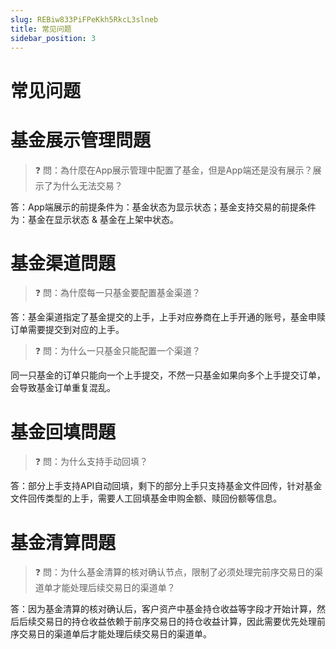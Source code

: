 ```yaml
---
slug: REBiw833PiFPeKkh5RkcL3slneb
title: 常见问题
sidebar_position: 3
---
```



# 常见问题


# 基金展示管理問題


> ❓ 問：為什麼在App展示管理中配置了基金，但是App端还是没有展示？展示了为什么无法交易？


答：App端展示的前提条件为：基金状态为显示状态；基金支持交易的前提条件为：基金在显示状态 & 基金在上架中状态。


# 基金渠道問題


> ❓ 問：為什麼每一只基金要配置基金渠道？


答：基金渠道指定了基金提交的上手，上手对应券商在上手开通的账号，基金申赎订单需要提交到对应的上手。


> ❓ 問：为什么一只基金只能配置一个渠道？


同一只基金的订单只能向一个上手提交，不然一只基金如果向多个上手提交订单，会导致基金订单重复混乱。


# 基金回填問題


> ❓ 問：为什么支持手动回填？


答：部分上手支持API自动回填，剩下的部分上手只支持基金文件回传，针对基金文件回传类型的上手，需要人工回填基金申购金额、赎回份额等信息。


# 基金清算問題


> ❓ 問：为什么基金清算的核对确认节点，限制了必须处理完前序交易日的渠道单才能处理后续交易日的渠道单？


答：因为基金清算的核对确认后，客户资产中基金持仓收益等字段才开始计算，然后后续交易日的持仓收益依赖于前序交易日的持仓收益计算，因此需要优先处理前序交易日的渠道单后才能处理后续交易日的渠道单。

